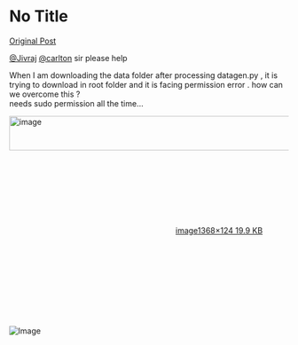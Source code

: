 # No Title

[Original Post](https://discourse.onlinedegree.iitm.ac.in/t/164277/236)

<p><a class="mention" href="/u/jivraj">@Jivraj</a> <a class="mention" href="/u/carlton">@carlton</a> sir please help</p>
<p>When I am downloading the data folder after processing datagen.py , it is trying to download in root folder and it is facing permission error . how can we overcome this ?<br>
needs sudo permission all the time…<br>
<div class="lightbox-wrapper"><a class="lightbox" href="https://europe1.discourse-cdn.com/flex013/uploads/iitm/original/3X/5/2/529a3326ad0a3a4a60a7c95b080336814e487f6c.png" data-download-href="/uploads/short-url/bMJwuO7QKs4EnTOSYl6G6XWdNyk.png?dl=1" title="image" rel="noopener nofollow ugc"><img src="https://europe1.discourse-cdn.com/flex013/uploads/iitm/optimized/3X/5/2/529a3326ad0a3a4a60a7c95b080336814e487f6c_2_690x62.png" alt="image" data-base62-sha1="bMJwuO7QKs4EnTOSYl6G6XWdNyk" width="690" height="62" srcset="https://europe1.discourse-cdn.com/flex013/uploads/iitm/optimized/3X/5/2/529a3326ad0a3a4a60a7c95b080336814e487f6c_2_690x62.png, https://europe1.discourse-cdn.com/flex013/uploads/iitm/optimized/3X/5/2/529a3326ad0a3a4a60a7c95b080336814e487f6c_2_1035x93.png 1.5x, https://europe1.discourse-cdn.com/flex013/uploads/iitm/original/3X/5/2/529a3326ad0a3a4a60a7c95b080336814e487f6c.png 2x" data-dominant-color="1F262C"><div class="meta"><svg class="fa d-icon d-icon-far-image svg-icon" aria-hidden="true"><use href="#far-image"></use></svg><span class="filename">image</span><span class="informations">1368×124 19.9 KB</span><svg class="fa d-icon d-icon-discourse-expand svg-icon" aria-hidden="true"><use href="#discourse-expand"></use></svg></div></a></div></p>

![Image](https://europe1.discourse-cdn.com/flex013/uploads/iitm/optimized/3X/5/2/529a3326ad0a3a4a60a7c95b080336814e487f6c_2_690x62.png)